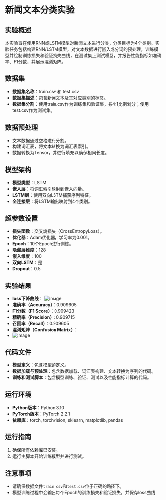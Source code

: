 # 新闻文本分类实验

## 实验概述
本实验旨在使用RNN或LSTM模型对新闻文本进行分类，分类目标为4个类别。实验任务包括构建RNN/LSTM模型，对文本数据进行嵌入或分词的预处理，训练模型并绘制训练损失和验证损失曲线，在测试集上测试模型，并报告性能指标如准确率、F1分数，并展示混淆矩阵。

## 数据集
- **数据集名称**：train.csv 和 test.csv
- **数据集描述**：包含新闻文本及其对应类别的标签。
- **数据集分割**：使用train.csv作为训练集和验证集，按4:1比例划分；使用test.csv作为测试集。

## 数据预处理
- 文本数据通过空格进行分割。
- 构建词汇表，将文本转换为词汇表索引。
- 数据转换为Tensor，并进行填充以确保相同长度。

## 模型架构
- **模型类型**：LSTM
- **嵌入层**：将词汇索引映射到嵌入向量。
- **LSTM层**：使用双向LSTM捕获序列特征。
- **全连接层**：将LSTM输出映射到4个类别。

## 超参数设置
- **损失函数**：交叉熵损失（CrossEntropyLoss）。
- **优化器**：Adam优化器，学习率为0.001。
- **Epoch**：10个Epoch进行训练。
- **隐藏层维度**：128
- **嵌入维度**：100
- **双向LSTM**：是
- **Dropout**：0.5

## 实验结果
- **loss下降曲线**：
![image](https://github.com/user-attachments/assets/1e2eac3b-7148-40df-92ab-0707f68f0e34)
- **准确率（Accuracy）**：0.909605
- **F1分数（F1 Score）**：0.909423
- **精确率（Precision）**：0.909715
- **召回率（Recall）**：0.909605
- **混淆矩阵（Confusion Matrix）**：
- ![image](https://github.com/user-attachments/assets/6c7df10d-bbac-4c40-a231-0e85aae83db5)

## 代码文件
- **模型定义**：包含模型的定义。
- **数据加载与预处理**：包含数据加载、词汇表构建、文本转换为序列的代码。
- **训练和测试脚本**：包含模型训练、验证、测试以及性能指标计算的代码。

## 运行环境
- **Python版本**：Python 3.10
- **PyTorch版本**：PyTorch 2.2.1
- **依赖库**：torch, torchvision, sklearn, matplotlib, pandas

## 运行指南
1. 确保所有依赖库已安装。
2. 运行主脚本开始训练模型并进行测试。

## 注意事项
- 请确保数据文件`train.csv`和`test.csv`位于正确的路径下。
- 模型训练过程中会输出每个Epoch的训练损失和验证损失，并保存loss曲线
